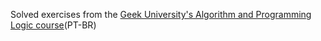 Solved exercises from the [Geek University's Algorithm and Programming Logic course](https://www.udemy.com/course/algoritmos-e-logica-de-programacao-essencial/)(PT-BR)